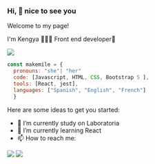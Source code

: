 ### Hi, 👋 nice to see you 

Welcome to my page!

I'm Kengya 👩🏻‍💻 Front end developer💛

![](https://i.gifer.com/4Snj.gif)

```Javascript
const makemile = {
  pronouns: "she"| "her"
  code: [Javascript, HTML, CSS, Bootstrap 5 ], 
  tools: [React, jest],
  languages: ["Spanish", "English", "French"]
  }
```

Here are some ideas to get you started:

- 🔭 I’m currently study on Laboratoria 
- 🌱 I’m currently learning React
- 📫 How to reach me:
 <div>
 <a href = "mkengya@gmail.com" target="_blank"><img src="https://img.shields.io/badge/Gmail-D14836?style=for-the-badge&logo=gmail&logoColor=white" target="_blank"></a>
  <a href="https://www.linkedin.com/in/kengyamoncada/" target="_blank"><img src="https://img.shields.io/badge/LinkedIn-0077B5?style=for-the-badge&logo=linkedin&logoColor=white" target="_blank"></a> 
  </div>
 <br>


<!--
**makemile/makemile** is a ✨ _special_ ✨ repository because its `README.md` (this file) appears on your GitHub profile.

- 💬 Ask me about:
